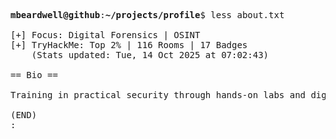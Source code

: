<pre>

<strong>mbeardwell@github</strong>:<strong>~/projects/profile</strong>$ less about.txt

[+] Focus: Digital Forensics | OSINT
[+] TryHackMe: Top 2% | 116 Rooms | 17 Badges
    (Stats updated: Tue, 14 Oct 2025 at 07:02:43)

== Bio ==

Training in practical security through hands-on labs and digital investigations.

(END)
:
</pre>
